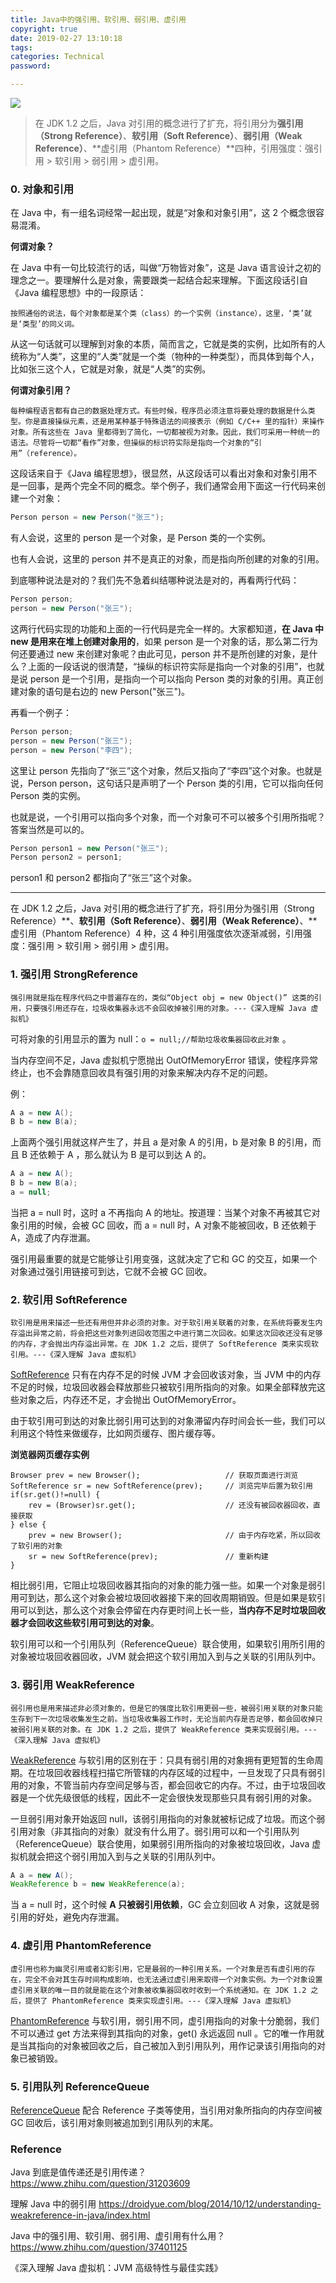```yaml
---
title: Java中的强引用、软引用、弱引用、虚引用
copyright: true
date: 2019-02-27 13:10:18
tags:
categories: Technical
password:

---
```


![](https://raw.githubusercontent.com/rangerzhou/ImageHosting/master/blog_resource/2020/SenXi.jpg)

> 在 JDK 1.2 之后，Java 对引用的概念进行了扩充，将引用分为**强引用（Strong Reference）**、**软引用（Soft Reference）**、**弱引用（Weak Reference）**、**虚引用（Phantom Reference）**四种，引用强度：强引用 > 软引用 > 弱引用 > 虚引用。

<!--more-->

### 0. 对象和引用

在 Java 中，有一组名词经常一起出现，就是“对象和对象引用”，这 2 个概念很容易混淆。

**何谓对象？**

在 Java 中有一句比较流行的话，叫做“万物皆对象”，这是 Java 语言设计之初的理念之一。要理解什么是对象，需要跟类一起结合起来理解。下面这段话引自《Java 编程思想》中的一段原话：

``` shell
按照通俗的说法，每个对象都是某个类（class）的一个实例（instance），这里，‘类’就是‘类型’的同义词。
```

从这一句话就可以理解到对象的本质，简而言之，它就是类的实例，比如所有的人统称为“人类”，这里的“人类”就是一个类（物种的一种类型），而具体到每个人，比如张三这个人，它就是对象，就是“人类”的实例。

**何谓对象引用？**

``` shell
每种编程语言都有自己的数据处理方式。有些时候，程序员必须注意将要处理的数据是什么类型。你是直接操纵元素，还是用某种基于特殊语法的间接表示（例如 C/C++ 里的指针）来操作对象。所有这些在 Java 里都得到了简化，一切都被视为对象。因此，我们可采用一种统一的语法。尽管将一切都“看作”对象，但操纵的标识符实际是指向一个对象的“引用”（reference）。
```

这段话来自于《Java 编程思想》，很显然，从这段话可以看出对象和对象引用不是一回事，是两个完全不同的概念。举个例子，我们通常会用下面这一行代码来创建一个对象：

``` java
Person person = new Person("张三");
```

有人会说，这里的 person 是一个对象，是 Person 类的一个实例。

也有人会说，这里的 person 并不是真正的对象，而是指向所创建的对象的引用。

到底哪种说法是对的？我们先不急着纠结哪种说法是对的，再看两行代码：

``` java
Person person;
person = new Person("张三");
```

这两行代码实现的功能和上面的一行代码是完全一样的。大家都知道，**在 Java 中 new 是用来在堆上创建对象用的**，如果 person 是一个对象的话，那么第二行为何还要通过 new 来创建对象呢？由此可见，person 并不是所创建的对象，是什么？上面的一段话说的很清楚，“操纵的标识符实际是指向一个对象的引用”，也就是说 person 是一个引用，是指向一个可以指向 Person 类的对象的引用。真正创建对象的语句是右边的 new Person("张三")。

再看一个例子：

``` java
Person person;
person = new Person("张三");
person = new Person("李四");
```

这里让 person 先指向了“张三”这个对象，然后又指向了“李四”这个对象。也就是说，Person person，这句话只是声明了一个 Person 类的引用，它可以指向任何 Person 类的实例。

也就是说，一个引用可以指向多个对象，而一个对象可不可以被多个引用所指呢？答案当然是可以的。

``` java
Person person1 = new Person("张三");
Person person2 = person1;
```

person1 和 person2 都指向了“张三”这个对象。

---

在 JDK 1.2 之后，Java 对引用的概念进行了扩充，将引用分为强引用（Strong Reference）**、**软引用（Soft Reference）**、**弱引用（Weak Reference）**、**虚引用（Phantom Reference）4 种，这 4 种引用强度依次逐渐减弱，引用强度：强引用 > 软引用 > 弱引用 > 虚引用。

### 1. 强引用 StrongReference

``` shell
强引用就是指在程序代码之中普遍存在的，类似“Object obj = new Object()” 这类的引用，只要强引用还存在，垃圾收集器永远不会回收掉被引用的对象。---《深入理解 Java 虚拟机》
```

可将对象的引用显示的置为 null：`o = null;//帮助垃圾收集器回收此对象` 。

当内存空间不足，Java 虚拟机宁愿抛出 OutOfMemoryError 错误，使程序异常终止，也不会靠随意回收具有强引用的对象来解决内存不足的问题。

例：

``` java
A a = new A();
B b = new B(a);
```

上面两个强引用就这样产生了，并且 a 是对象 A 的引用，b 是对象 B 的引用，而且 B 还依赖于 A ，那么就认为 B 是可以到达 A 的。

``` java
A a = new A();
B b = new B(a);
a = null;
```

当把 a = null 时，这时 a 不再指向 A 的地址。按道理：当某个对象不再被其它对象引用的时候，会被 GC 回收，而 a = null 时，A 对象不能被回收，B 还依赖于 A，造成了内存泄漏。

强引用最重要的就是它能够让引用变强，这就决定了它和 GC 的交互，如果一个对象通过强引用链接可到达，它就不会被 GC 回收。

### 2. 软引用 SoftReference

``` shell
软引用是用来描述一些还有用但并非必须的对象。对于软引用关联着的对象，在系统将要发生内存溢出异常之前，将会把这些对象列进回收范围之中进行第二次回收。如果这次回收还没有足够的内存，才会抛出内存溢出异常。在 JDK 1.2 之后，提供了 SoftReference 类来实现软引用。---《深入理解 Java 虚拟机》
```

[SoftReference](https://developer.android.com/reference/java/lang/ref/SoftReference) 只有在内存不足的时候 JVM 才会回收该对象，当 JVM 中的内存不足的时候，垃圾回收器会释放那些只被软引用所指向的对象。如果全部释放完这些对象之后，内存还不足，才会抛出 OutOfMemoryError。

由于软引用可到达的对象比弱引用可达到的对象滞留内存时间会长一些，我们可以利用这个特性来做缓存，比如网页缓存、图片缓存等。

**浏览器网页缓存实例**

```
Browser prev = new Browser();					// 获取页面进行浏览
SoftReference sr = new SoftReference(prev);		// 浏览完毕后置为软引用
if(sr.get()!=null) {
    rev = (Browser)sr.get();					// 还没有被回收器回收，直接获取
} else {
    prev = new Browser();						// 由于内存吃紧，所以回收了软引用的对象
    sr = new SoftReference(prev);				// 重新构建
}
```

相比弱引用，它阻止垃圾回收器其指向的对象的能力强一些。如果一个对象是弱引用可到达，那么这个对象会被垃圾回收器接下来的回收周期销毁。但是如果是软引用可以到达，那么这个对象会停留在内存更时间上长一些，**当内存不足时垃圾回收器才会回收这些软引用可到达的对象**。

软引用可以和一个引用队列（ReferenceQueue）联合使用，如果软引用所引用的对象被垃圾回收器回收，JVM 就会把这个软引用加入到与之关联的引用队列中。

### 3. 弱引用 WeakReference

``` shell
弱引用也是用来描述非必须对象的，但是它的强度比软引用更弱一些，被弱引用关联的对象只能生存到下一次垃圾收集发生之前。当垃圾收集器工作时，无论当前内存是否足够，都会回收掉只被弱引用关联的对象。在 JDK 1.2 之后，提供了 WeakReference 类来实现弱引用。---《深入理解 Java 虚拟机》
```

[WeakReference](https://developer.android.com/reference/java/lang/ref/WeakReference.html) 与软引用的区别在于：只具有弱引用的对象拥有更短暂的生命周期。在垃圾回收器线程扫描它所管辖的内存区域的过程中，一旦发现了只具有弱引用的对象，不管当前内存空间足够与否，都会回收它的内存。不过，由于垃圾回收器是一个优先级很低的线程，因此不一定会很快发现那些只具有弱引用的对象。

一旦弱引用对象开始返回 null，该弱引用指向的对象就被标记成了垃圾。而这个弱引用对象（非其指向的对象）就没有什么用了。弱引用可以和一个引用队列（ReferenceQueue）联合使用，如果弱引用所指向的对象被垃圾回收，Java 虚拟机就会把这个弱引用加入到与之关联的引用队列中。

``` java
A a = new A();
WeakReference b = new WeakReference(a);
```

当 a = null 时，这个时候 **A 只被弱引用依赖**，GC 会立刻回收 A 对象，这就是弱引用的好处，避免内存泄漏。

### 4. 虚引用 PhantomReference

``` shell
虚引用也称为幽灵引用或者幻影引用，它是最弱的一种引用关系。一个对象是否有虚引用的存在，完全不会对其生存时间构成影响，也无法通过虚引用来取得一个对象实例。为一个对象设置虚引用关联的唯一目的就是能在这个对象被收集器回收时收到一个系统通知。在 JDK 1.2 之后，提供了 PhantomReference 类来实现虚引用。---《深入理解 Java 虚拟机》
```

[PhantomReference](https://developer.android.com/reference/java/lang/ref/PhantomReference) 与软引用，弱引用不同，虚引用指向的对象十分脆弱，我们不可以通过 get 方法来得到其指向的对象，get() 永远返回 null 。它的唯一作用就是当其指向的对象被回收之后，自己被加入到引用队列，用作记录该引用指向的对象已被销毁。

### 5. 引用队列 ReferenceQueue

[ReferenceQueue](https://developer.android.com/reference/java/lang/ref/ReferenceQueue.html) 配合 Reference 子类等使用，当引用对象所指向的内存空间被 GC 回收后，该引用对象则被追加到引用队列的末尾。

### Reference

Java 到底是值传递还是引用传递？ https://www.zhihu.com/question/31203609

理解 Java 中的弱引用 https://droidyue.com/blog/2014/10/12/understanding-weakreference-in-java/index.html

Java 中的强引用、软引用、弱引用、虚引用有什么用？ https://www.zhihu.com/question/37401125

《深入理解 Java 虚拟机：JVM 高级特性与最佳实践》



